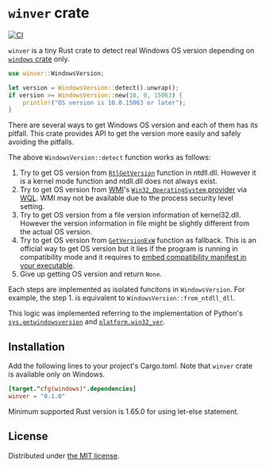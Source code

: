 `winver` crate
==============
[![CI][ci-badge]][ci]

`winver` is a tiny Rust crate to detect real Windows OS version depending on [`windows` crate][windows] only.

```rust
use winver::WindowsVersion;

let version = WindowsVersion::detect().unwrap();
if version >= WindowsVersion::new(10, 0, 15063) {
    println!("OS version is 10.0.15063 or later");
}
```

There are several ways to get Windows OS version and each of them has its pitfall. This crate provides API to get the version more
easily and safely avoiding the pitfalls.

The above `WindowsVersion::detect` function works as follows:

1. Try to get OS version from [`RtlGetVersion`][wtlgetver] function in ntdll.dll. However it is a kernel mode function and
   ntdll.dll does not always exist.
2. Try to get OS version from [WMI][wmi]'s [`Win32_OperatingSystem` provider][win32prov] via [WQL][wql]. WMI may not be available
   due to the process security level setting.
3. Try to get OS version from a file version information of kernel32.dll. However the version information in file might be slightly
   different from the actual OS version.
4. Try to get OS version from [`GetVersionExW`][getver] function as fallback. This is an official way to get OS version but it
   lies if the program is running in compatibility mode and it requires to [embed compatibility manifest in your executable][manifest].
5. Give up getting OS version and return `None`.

Each steps are implemented as isolated funcitons in `WindowsVersion`. For example, the step 1. is equivalent to
`WindowsVersion::from_ntdll_dll`.

This logic was implemented referring to the implementation of Python's [`sys.getwindowsversion`][getwindowsversion] and
[`platform.win32_ver`][win32_ver].

## Installation

Add the following lines to your project's Cargo.toml. Note that `winver` crate is available only on Windows.

```toml
[target."cfg(windows)".dependencies]
winver = "0.1.0"
```

Minimum supported Rust version is 1.65.0 for using let-else statement.

## License

Distributed under [the MIT license](./LICENSE).

[ci-badge]: https://github.com/rhysd/winver/actions/workflows/ci.yaml/badge.svg
[ci]: https://github.com/rhysd/winver/actions/workflows/ci.yaml
[windows]: https://crates.io/crates/windows
[wtlgetver]: https://learn.microsoft.com/en-us/windows/win32/devnotes/rtlgetversion
[wmi]: https://learn.microsoft.com/en-us/windows/win32/wmisdk/wmi-start-page
[win32prov]: https://learn.microsoft.com/en-us/windows/win32/cimwin32prov/win32-operatingsystem
[wql]: https://learn.microsoft.com/en-us/windows/win32/wmisdk/querying-with-wql
[getver]: https://learn.microsoft.com/en-us/windows/win32/api/sysinfoapi/nf-sysinfoapi-getversionexw
[manifest]: https://learn.microsoft.com/en-us/windows/win32/sysinfo/targeting-your-application-at-windows-8-1
[getwindowsversion]: https://docs.python.org/3/library/sys.html#sys.getwindowsversion
[win32_ver]: https://docs.python.org/3/library/platform.html#platform.win32_ver
